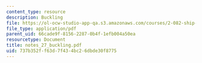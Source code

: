 ```yaml
---
content_type: resource
description: Buckling
file: https://ol-ocw-studio-app-qa.s3.amazonaws.com/courses/2-082-ship-structural-analysis-design-13-122-spring-2003/737b352ff63d7f434bc26dbde30f8775_notes_27_buckling.pdf
file_type: application/pdf
parent_uid: 66cade9f-8156-2287-0b4f-1efb004a50ea
resourcetype: Document
title: notes_27_buckling.pdf
uid: 737b352f-f63d-7f43-4bc2-6dbde30f8775
---
```

